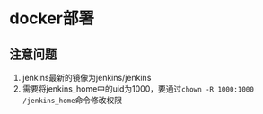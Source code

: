 # docker部署

## 注意问题

1. jenkins最新的镜像为jenkins/jenkins
2. 需要将jenkins_home中的uid为1000，要通过`chown -R 1000:1000  /jenkins_home`命令修改权限

